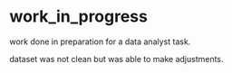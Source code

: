 # work_in_progress
work done in preparation for a data analyst task. 

dataset was not clean but was able to make adjustments. 
